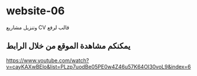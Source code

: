 # website-06
وتنزيل مشاريع CV قالب لرفع


## يمكنكم مشاهدة الموقع من خلال الرابط
https://www.youtube.com/watch?v=cayKAXwBElo&list=PLzp7uodBe05PE0w4Z46u57K64OI30voL9&index=6
